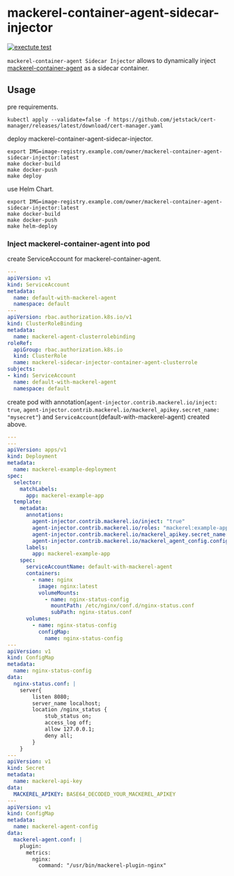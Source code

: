 # mackerel-container-agent-sidecar-injector

[![exectute test](https://github.com/mackerelio-labs/mackerel-container-agent-sidecar-injector/actions/workflows/ci.yaml/badge.svg)](https://github.com/mackerelio-labs/mackerel-container-agent-sidecar-injector/actions/workflows/ci.yaml)

`mackerel-container-agent Sidecar Injector` allows to dynamically inject [mackerel-container-agent](https://github.com/mackerelio/mackerel-container-agent) as a sidecar container.

## Usage

pre requirements.

```console
kubectl apply --validate=false -f https://github.com/jetstack/cert-manager/releases/latest/download/cert-manager.yaml
```

deploy mackerel-container-agent-sidecar-injector.

```console
export IMG=image-registry.example.com/owner/mackerel-container-agent-sidecar-injector:latest
make docker-build
make docker-push
make deploy
```

use Helm Chart.

```console
export IMG=image-registry.example.com/owner/mackerel-container-agent-sidecar-injector:latest
make docker-build
make docker-push
make helm-deploy
```

### Inject mackerel-container-agent into pod

create ServiceAccount for mackerel-container-agent.

```yaml
---
apiVersion: v1
kind: ServiceAccount
metadata:
  name: default-with-mackerel-agent
  namespace: default
---
apiVersion: rbac.authorization.k8s.io/v1
kind: ClusterRoleBinding
metadata:
  name: mackerel-agent-clusterrolebinding
roleRef:
  apiGroup: rbac.authorization.k8s.io
  kind: ClusterRole
  name: mackerel-sidecar-injector-container-agent-clusterrole
subjects:
- kind: ServiceAccount
  name: default-with-mackerel-agent
  namespace: default
```

create pod with annotation(`agent-injector.contrib.mackerel.io/inject: true`, `agent-injector.contrib.mackerel.io/mackerel_apikey.secret_name: "mysecret"`) and `ServiceAccount`(default-with-mackerel-agent) created above.

```yaml
---
---
apiVersion: apps/v1
kind: Deployment
metadata:
  name: mackerel-example-deployment
spec:
  selector:
    matchLabels:
      app: mackerel-example-app
  template:
    metadata:
      annotations:
        agent-injector.contrib.mackerel.io/inject: "true"
        agent-injector.contrib.mackerel.io/roles: "mackerel:example-app"
        agent-injector.contrib.mackerel.io/mackerel_apikey.secret_name: "mackerel-api-key"
        agent-injector.contrib.mackerel.io/mackerel_agent_config.configmap_name: "mackerel-agent-config"
      labels:
        app: mackerel-example-app
    spec:
      serviceAccountName: default-with-mackerel-agent
      containers:
        - name: nginx
          image: nginx:latest
          volumeMounts:
            - name: nginx-status-config
              mountPath: /etc/nginx/conf.d/nginx-status.conf
              subPath: nginx-status.conf
      volumes:
        - name: nginx-status-config
          configMap:
            name: nginx-status-config
---
apiVersion: v1
kind: ConfigMap
metadata:
  name: nginx-status-config
data:
  nginx-status.conf: |
    server{
        listen 8080;
        server_name localhost;
        location /nginx_status {
            stub_status on;
            access_log off;
            allow 127.0.0.1;
            deny all;
        }
    }
---
apiVersion: v1
kind: Secret
metadata:
  name: mackerel-api-key
data:
  MACKEREL_APIKEY: BASE64_DECODED_YOUR_MACKEREL_APIKEY
---
apiVersion: v1
kind: ConfigMap
metadata:
  name: mackerel-agent-config
data:
  mackerel-agent.conf: |
    plugin:
      metrics:
        nginx:
          command: "/usr/bin/mackerel-plugin-nginx"
```

